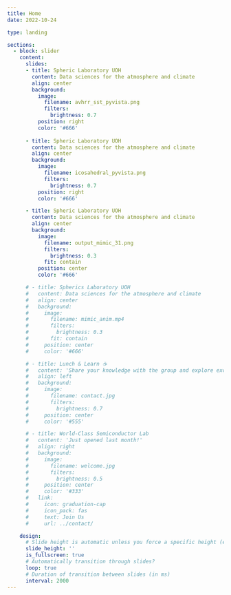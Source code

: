 ```yaml
---
title: Home
date: 2022-10-24

type: landing

sections:
  - block: slider
    content:
      slides:
      - title: Spheric Laboratory UOH
        content: Data sciences for the atmosphere and climate
        align: center
        background:
          image:
            filename: avhrr_sst_pyvista.png
            filters:
              brightness: 0.7
          position: right
          color: '#666'
       
      - title: Spheric Laboratory UOH
        content: Data sciences for the atmosphere and climate
        align: center
        background:
          image:
            filename: icosahedral_pyvista.png
            filters:
              brightness: 0.7
          position: right
          color: '#666'

      - title: Spheric Laboratory UOH
        content: Data sciences for the atmosphere and climate
        align: center
        background:
          image:
            filename: output_mimic_31.png
            filters:
              brightness: 0.3
            fit: contain
          position: center
          color: '#666'

      # - title: Spherics Laboratory UOH
      #   content: Data sciences for the atmosphere and climate
      #   align: center
      #   background:
      #     image:
      #       filename: mimic_anim.mp4
      #       filters:
      #         brightness: 0.3
      #       fit: contain
      #     position: center
      #     color: '#666'

      # - title: Lunch & Learn ☕️
      #   content: 'Share your knowledge with the group and explore exciting new topics together!'
      #   align: left
      #   background:
      #     image:
      #       filename: contact.jpg
      #       filters:
      #         brightness: 0.7
      #     position: center
      #     color: '#555'

      # - title: World-Class Semiconductor Lab
      #   content: 'Just opened last month!'
      #   align: right
      #   background:
      #     image:
      #       filename: welcome.jpg
      #       filters:
      #         brightness: 0.5
      #     position: center
      #     color: '#333'
      #   link:
      #     icon: graduation-cap
      #     icon_pack: fas
      #     text: Join Us
      #     url: ../contact/

    design:
      # Slide height is automatic unless you force a specific height (e.g. '400px')
      slide_height: ''
      is_fullscreen: true
      # Automatically transition through slides?
      loop: true
      # Duration of transition between slides (in ms)
      interval: 2000
---
```

